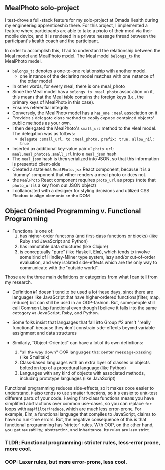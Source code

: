 ## MealPhoto solo-project
I test-drove a full-stack feature for my solo-project at Omada Health during my engineering apprenticeship there. For this project, I implemented a feature where participants are able to take a photo of their meal via their mobile device, and it is rendered in a private message thread between the participant's health coach and the participant.

In order to accomplish this, I had to understand the relationship between the Meal model and MealPhoto model.
The Meal model `belongs_to` the MealPhoto model.
- `belongs_to` denotes a one-to-one relationship with another model.
  - one instance of the declaring model matches with one instance of the other model
- In other words, for every meal, there is
one meal_photo
- Since the Meal model has a `belongs_to :meal_photo` association on it, this means that the
Meal table contains the foreign keys (i.e., the primary keys of MealPhoto in this case).
- Ensures referential integrity
- Conversely, the MealPhoto model has a `has_one :meal`
association on it
- Provides a delegate class method to easily expose contained objects' public methods as your own.
- I then delegated the MealPhoto's `small_url` method to the Meal model. The delegation was as follows:
  - `delegate :small_url, to :meal_photo, prefix: true, allow_nil: true
`
- Inserted an additional key-value pair of `photo_url: meal.meal_photos&.small_url` into a `meal_json` hash
- The `meal_json` hash is then serialized into JSON, so that this information is presented client-side
- Created a stateless `MealPhoto.jsx` React component, because it is a 'dummy' component that either renders a meal photo or does not.
- the `MealPhoto` React component requires `photo_url` as props (note that `photo_url` is a key from our JSON object)
- I collaborated with a designer for styling decisions and utilized CSS Flexbox to align elements on the DOM


## Object Oriented Programming v. Functional Programming
- Functional is one of:
  1. has higher-order functions (and first-class functions or blocks) (like Ruby and JavaScript and Python)
  2. has immutable data structures (like Clojure)
  3. is conceptually "pure" (like Haskell, Elm), which tends to involve some kind of Hindley-Milner type system, lazy and/or out-of-order evaluation, and very isolated side-effects which are the only way to communicate with the "outside world".


Those are the three main definitions or categories from what I can tell from my research.
  - Definition #1 doesn't tend to be used a lot these days, since there are languages like JavaScript that have higher-ordered functions(filter, map, reduce) but can still be used in an OOP-fashion. But, some people still call Common Lisp functional even though I believe it falls into the same category as JavaScript, Ruby, and Python.


- Some folks insist that languages that fall into Group #2 aren't "really functional" because they don't constrain side-effects beyond variable assignment and data structures


- Similarly, "Object-Oriented" can have a lot of its own definitions:
  1. "all the way down" OOP languages that center message-passing (like Smalltalk)
  2. Class-based languages with an extra layer of classes or objects bolted on top of a procedural language (like Python)
  3. Languages with any kind of objects with associated methods, including prototype languages (like JavaScript)


 Functional programming reduces side-effects, so it makes code easier to understand. It also tends to use smaller functions, so it's easier to unit-test different parts of your code. Having first-class functions means you have simplified abstractions over common use-cases, so you can replace `for` loops with `map`/`filter`/`reduce`, which are much less error-prone. For example, Elm, a functional language that compiles to JavaScript, claims to have no run-time errors. But, the negative consequence of this is that functional programming has 'stricter' rules. With OOP, on the other hand, you get reusability, abstraction, and inheritance. Its rules are less strict.

 ### TLDR; Functional programming: stricter rules, less-error prone, more cool.
 ### OOP: Laxer rules, but more error-prone, less cool.
